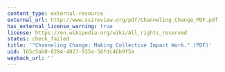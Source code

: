 ```yaml
---
content_type: external-resource
external_url: http://www.ssireview.org/pdf/Channeling_Change_PDF.pdf
has_external_license_warning: true
license: https://en.wikipedia.org/wiki/All_rights_reserved
status: check_failed
title: '"Channeling Change: Making Collective Impact Work." (PDF)'
uid: 165c5ab8-8284-4027-935a-56fdc46b9f5a
wayback_url: ''
---
```

